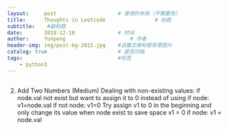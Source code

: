 ```yaml
---
layout:     post   				    # 使用的布局（不需要改）
title:      Thoughts in Leetcode				# 标题 
subtitle:    #副标题
date:       2018-12-10 				# 时间
author:     Yunpeng						# 作者
header-img: img/post-bg-2015.jpg 	#这篇文章标题背景图片
catalog: true 						# 是否归档
tags:								#标签
    - python3
---
```

## 
>
2. Add Two Numbers (Medium)
Dealing with non-existing values:
if node.val not exist but want to assign it to 0
instead of using
if node: v1=node.val
if not node: v1=0
Try assign v1 to 0 in the beginning and only change its value when node exist to save space
v1  = 0
if node: v1 = node.val
